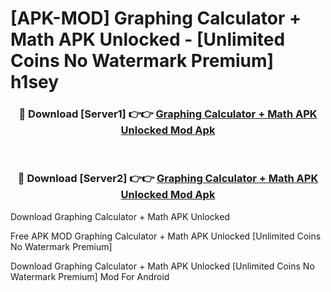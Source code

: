 # [APK-MOD] Graphing Calculator + Math APK Unlocked - [Unlimited Coins No Watermark Premium] h1sey



<div align="center">
<h3>🔴 Download [Server1] 👉👉 <a href="https://momento.my/?title=Graphing_Calculator_+_Math_APK_Unlocked">Graphing Calculator + Math APK Unlocked Mod Apk</a></h3><br>

<h3>🔴 Download [Server2] 👉👉 <a href="https://momento.my/?title=Graphing_Calculator_+_Math_APK_Unlocked">Graphing Calculator + Math APK Unlocked Mod Apk</a></h3>
</div>



Download Graphing Calculator + Math APK Unlocked 

Free APK MOD Graphing Calculator + Math APK Unlocked [Unlimited Coins No Watermark Premium]

Download Graphing Calculator + Math APK Unlocked [Unlimited Coins No Watermark Premium] Mod For Android
